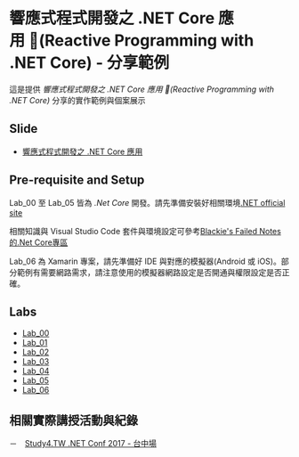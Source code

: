 # 響應式程式開發之 .NET Core 應用 (Reactive Programming with .NET Core) - 分享範例 #

這是提供 *響應式程式開發之 .NET Core 應用 (Reactive Programming with .NET Core)* 分享的實作範例與個案展示

## Slide ##

- [響應式程式開發之 .NET Core 應用 ](https://www.slideshare.net/chentientsai/net-core-80761198)

## Pre-requisite and Setup ##

Lab_00 至 Lab_05 皆為 *.Net Core* 開發。請先準備安裝好相關環境[.NET official site](https://www.microsoft.com/net/core#windowscmd)

相關知識與 Visual Studio Code 套件與環境設定可參考[Blackie's Failed Notes的.Net Core專區](http://blackie1019.github.io/dotnet/)

Lab_06 為 Xamarin 專案，請先準備好 IDE 與對應的模擬器(Android 或 iOS)。部分範例有需要網路需求，請注意使用的模擬器網路設定是否開通與權限設定是否正確。

## Labs ##

- [Lab_00](https://github.com/blackie1019/reactive-progamming-dot-net/tree/master/Lab_00)
- [Lab_01](https://github.com/blackie1019/reactive-progamming-dot-net/tree/master/Lab_01)
- [Lab_02](https://github.com/blackie1019/reactive-progamming-dot-net/tree/master/Lab_02)
- [Lab_03](https://github.com/blackie1019/reactive-progamming-dot-net/tree/master/Lab_03)
- [Lab_04](https://github.com/blackie1019/reactive-progamming-dot-net/tree/master/Lab_04)
- [Lab_05](https://github.com/blackie1019/reactive-progamming-dot-net/tree/master/Lab_05)
- [Lab_06](https://github.com/blackie1019/reactive-progamming-dot-net/tree/master/Lab_06)

## 相關實際講授活動與紀錄 ##

－　[Study4.TW .NET Conf 2017 - 台中場](http://study4.tw/Activity/Details/9)